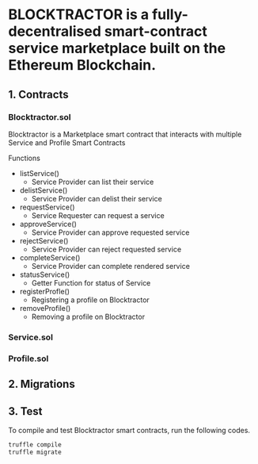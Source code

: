 # BLOCKTRACTOR is a fully-decentralised smart-contract service marketplace built on the Ethereum Blockchain.

## 1. Contracts

### Blocktractor.sol

Blocktractor is a Marketplace smart contract that interacts with multiple Service and Profile Smart Contracts

Functions

- listService()
  - Service Provider can list their service
- delistService()
  - Service Provider can delist their service
- requestService()
  - Service Requester can request a service
- approveService()
  - Service Provider can approve requested service
- rejectService()
  - Service Provider can reject requested service
- completeService()
  - Service Provider can complete rendered service
- statusService()
  - Getter Function for status of Service
- registerProfle()
  - Registering a profile on Blocktractor
- removeProfile()
  - Removing a profile on Blocktractor

### Service.sol

### Profile.sol

## 2. Migrations

## 3. Test

To compile and test Blocktractor smart contracts, run the following codes.

```bash
truffle compile
truffle migrate
```
